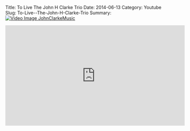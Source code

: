 Title: To Live  The John H Clarke Trio
Date: 2014-06-13
Category: Youtube
Slug: To-Live--The-John-H-Clarke-Trio
Summary: <a href="/To-Live--The-John-H-Clarke-Trio.html"><img src="https://i.ytimg.com/vi/bC7HS5OZjc0/hqdefault.jpg" alt="Video Image JohnClarkeMusic"></a>

<iframe width="560" height="315" src="https://www.youtube.com/embed/bC7HS5OZjc0" title="YouTube video player" frameborder="0" allow="accelerometer; autoplay; clipboard-write; encrypted-media; gyroscope; picture-in-picture" allowfullscreen></iframe>

